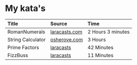 # My kata's


|Title | Source | Time |
|:------|:----------|:----|
RomanNumerals | [laracasts.com](https://laracasts.com/series/code-katas-in-php) | 2 Hours 3 minutes
String Calculator | [osherove.com](http://osherove.com/tdd-kata-1/) |  3 Hours
Prime Factors | [laracasts](https://laracasts.com/series/code-katas-in-php/episodes/1) | 42 Minutes 
FizzBuss | [laracasts](https://laracasts.com/series/code-katas-in-php/episodes/6) | 11 Minutes 